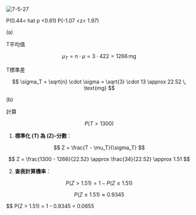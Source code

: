 ![7-5-27](https://github.com/user-attachments/assets/5ba37fba-845f-45c3-b5e9-9af38c456b37)


P(0.44< hat p <0.61) P(-1.07 <z< 1.97) 

(a)

T平均值

$$
\mu_T = n \cdot \mu = 3 \cdot 422 = 1266 \, \text{mg}
$$

T標準差

$$
\sigma_T = \sqrt{n} \cdot \sigma = \sqrt{3} \cdot 13 \approx 22.52 \, \text{mg}
$$

(b)

計算

$$
P(T > 1300)
$$

1. **標準化 \(T\) 為 \(Z\)-分數**：

$$
Z = \frac{T - \mu_T}{\sigma_T}
$$

$$
Z = \frac{1300 - 1266}{22.52} \approx \frac{34}{22.52} \approx 1.51
$$

2. **查表計算機率**：

$$
P(Z > 1.51) = 1 - P(Z \leq 1.51)
$$

$$
P(Z \leq 1.51) \approx 0.9345
$$

$$
P(Z > 1.51) = 1 - 0.9345 = 0.0655
